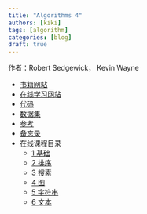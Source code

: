 ```yaml
---
title: "Algorithms 4"
authors: [kiki]
tags: [algorithm]
categories: [blog]
draft: true
---
```


作者：Robert Sedgewick， Kevin Wayne

- [书籍网站](https://algs4.cs.princeton.edu/home/)
- [在线学习网站](https://www.coursera.org/learn/algorithms-part1/)
- [代码](https://algs4.cs.princeton.edu/code/)
- [数据集](https://introcs.cs.princeton.edu/java/data/)
- [参考](0_reference.md)
- [备忘录](0_cheatsheet.md)
- 在线课程目录
  - [1 基础](1_Fundamentals.md)
  - [2 排序](2_Sorting.md)
  - [3 搜索](3_Searching.md)
  - [4 图](4_Graphs.md)
  - [5 字符串](5_Strings.md)
  - [6 文本](6_Context.md)
